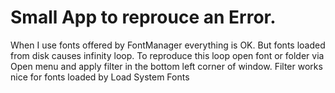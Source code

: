 #  Small App to reprouce an Error.

When I use fonts offered by FontManager everything is OK. But fonts loaded from disk causes infinity loop.
To reproduce this loop open font or folder via Open menu and apply filter in the bottom left corner of window.
Filter works nice for fonts loaded by Load System Fonts

